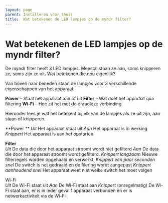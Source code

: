 ```yaml
---
layout: page
parent: Installeren voor thuis
title:  Wat betekenen de LED lampjes op de myndr filter? 
---
```


# Wat betekenen de LED lampjes op de myndr filter?

De myndr filter heeft 3 LED lampjes. Meestal staan ze aan, soms knipperen ze, soms zijn ze uit. Wat betekenen die nou eigenlijk?

Van boven naar beneden staan de lampjes voor 3 verschillende eigenschappen van het apparaat:

**Power** – Staat het apparaat aan of uit
**Filter** – Wat doet het apparaat qua filtering
**Wi-Fi** – Hoe zit het met de draadloze verbinding

Hieronder lees je wat het betekent bij elk van de lampjes als ze uit zijn, aan staan of knipperen.

**Power	**
_Uit_	Het apparaat staat uit
_Aan_	Het apparaat is in werking
_Knippert_	Het apparaat is aan het opstarten

**Filter**	
_Uit_	De data die door het apparaat stroomt wordt niet gefilterd
_Aan_	De data die door het apparaat stroomt wordt gefilterd.
_Knippert langzaam_	Nieuwe filterregels worden opgehaald en verwerkt.
_Knippert een paar seconden snel_	De switch is net gedraaid en de filering wordt aangepast
_Knippert aanhoudend snel_	Het apparaat weet niet welke switch het moet volgen

Wi-Fi	
_Uit_	De Wi-Fi staat uit
_Aan_	De Wi-Fi staat aan
_Knippert_ (onregelmatig)	De Wi-Fi staat aan, er is in ieder geval 1 apparaat verbonden en er is netwerkactiviteit via de Wi-Fi 


